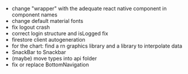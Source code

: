 - change "wrapper" with the adequate react native component in component names
- change default material fonts
- fix logout crash
- correct login structure and isLogged fix
- firestore client autogeneration
- for the chart: find a rn graphics library and a library to interpolate data
- SnackBar to Snackbar
- (maybe) move types into api folder
- fix or replace BottomNavigation
